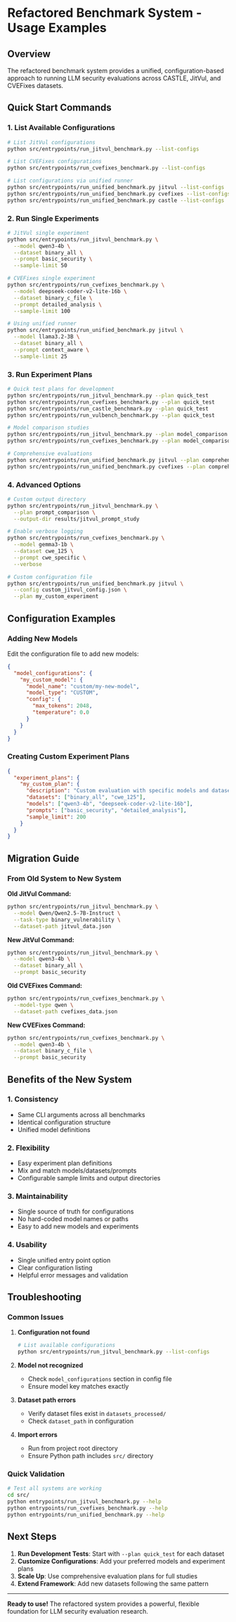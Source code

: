 # Refactored Benchmark System - Usage Examples

## Overview

The refactored benchmark system provides a unified, configuration-based approach to running LLM security evaluations across CASTLE, JitVul, and CVEFixes datasets.

## Quick Start Commands

### 1. List Available Configurations

```bash
# List JitVul configurations
python src/entrypoints/run_jitvul_benchmark.py --list-configs

# List CVEFixes configurations  
python src/entrypoints/run_cvefixes_benchmark.py --list-configs

# List configurations via unified runner
python src/entrypoints/run_unified_benchmark.py jitvul --list-configs
python src/entrypoints/run_unified_benchmark.py cvefixes --list-configs
python src/entrypoints/run_unified_benchmark.py castle --list-configs
```

### 2. Run Single Experiments

```bash
# JitVul single experiment
python src/entrypoints/run_jitvul_benchmark.py \
  --model qwen3-4b \
  --dataset binary_all \
  --prompt basic_security \
  --sample-limit 50

# CVEFixes single experiment  
python src/entrypoints/run_cvefixes_benchmark.py \
  --model deepseek-coder-v2-lite-16b \
  --dataset binary_c_file \
  --prompt detailed_analysis \
  --sample-limit 100

# Using unified runner
python src/entrypoints/run_unified_benchmark.py jitvul \
  --model llama3.2-3B \
  --dataset binary_all \
  --prompt context_aware \
  --sample-limit 25
```

### 3. Run Experiment Plans

```bash
# Quick test plans for development
python src/entrypoints/run_jitvul_benchmark.py --plan quick_test
python src/entrypoints/run_cvefixes_benchmark.py --plan quick_test
python src/entrypoints/run_castle_benchmark.py --plan quick_test
python src/entrypoints/run_vulbench_benchmark.py --plan quick_test

# Model comparison studies
python src/entrypoints/run_jitvul_benchmark.py --plan model_comparison
python src/entrypoints/run_cvefixes_benchmark.py --plan model_comparison

# Comprehensive evaluations
python src/entrypoints/run_unified_benchmark.py jitvul --plan comprehensive_evaluation
python src/entrypoints/run_unified_benchmark.py cvefixes --plan comprehensive_evaluation
```

### 4. Advanced Options

```bash
# Custom output directory
python src/entrypoints/run_jitvul_benchmark.py \
  --plan prompt_comparison \
  --output-dir results/jitvul_prompt_study

# Enable verbose logging
python src/entrypoints/run_cvefixes_benchmark.py \
  --model gemma3-1b \
  --dataset cwe_125 \
  --prompt cwe_specific \
  --verbose

# Custom configuration file
python src/entrypoints/run_unified_benchmark.py jitvul \
  --config custom_jitvul_config.json \
  --plan my_custom_experiment
```

## Configuration Examples

### Adding New Models

Edit the configuration file to add new models:

```json
{
  "model_configurations": {
    "my_custom_model": {
      "model_name": "custom/my-new-model",
      "model_type": "CUSTOM",
      "config": {
        "max_tokens": 2048,
        "temperature": 0.0
      }
    }
  }
}
```

### Creating Custom Experiment Plans

```json
{
  "experiment_plans": {
    "my_custom_plan": {
      "description": "Custom evaluation with specific models and datasets",
      "datasets": ["binary_all", "cwe_125"],
      "models": ["qwen3-4b", "deepseek-coder-v2-lite-16b"],
      "prompts": ["basic_security", "detailed_analysis"],
      "sample_limit": 200
    }
  }
}
```

## Migration Guide

### From Old System to New System

**Old JitVul Command:**
```bash
python src/entrypoints/run_jitvul_benchmark.py \
  --model Qwen/Qwen2.5-7B-Instruct \
  --task-type binary_vulnerability \
  --dataset-path jitvul_data.json
```

**New JitVul Command:**
```bash
python src/entrypoints/run_jitvul_benchmark.py \
  --model qwen3-4b \
  --dataset binary_all \
  --prompt basic_security
```

**Old CVEFixes Command:**
```bash
python src/entrypoints/run_cvefixes_benchmark.py \
  --model-type qwen \
  --dataset-path cvefixes_data.json
```

**New CVEFixes Command:**
```bash
python src/entrypoints/run_cvefixes_benchmark.py \
  --model qwen3-4b \
  --dataset binary_c_file \
  --prompt basic_security
```

## Benefits of the New System

### 1. Consistency
- Same CLI arguments across all benchmarks
- Identical configuration structure
- Unified model definitions

### 2. Flexibility  
- Easy experiment plan definitions
- Mix and match models/datasets/prompts
- Configurable sample limits and output directories

### 3. Maintainability
- Single source of truth for configurations
- No hard-coded model names or paths
- Easy to add new models and experiments

### 4. Usability
- Single unified entry point option
- Clear configuration listing
- Helpful error messages and validation

## Troubleshooting

### Common Issues

1. **Configuration not found**
   ```bash
   # List available configurations
   python src/entrypoints/run_jitvul_benchmark.py --list-configs
   ```

2. **Model not recognized**
   - Check `model_configurations` section in config file
   - Ensure model key matches exactly

3. **Dataset path errors**
   - Verify dataset files exist in `datasets_processed/`
   - Check `dataset_path` in configuration

4. **Import errors**
   - Run from project root directory
   - Ensure Python path includes `src/` directory

### Quick Validation

```bash
# Test all systems are working
cd src/
python entrypoints/run_jitvul_benchmark.py --help
python entrypoints/run_cvefixes_benchmark.py --help  
python entrypoints/run_unified_benchmark.py --help
```

## Next Steps

1. **Run Development Tests**: Start with `--plan quick_test` for each dataset
2. **Customize Configurations**: Add your preferred models and experiment plans
3. **Scale Up**: Use comprehensive evaluation plans for full studies
4. **Extend Framework**: Add new datasets following the same pattern

---

**Ready to use!** The refactored system provides a powerful, flexible foundation for LLM security evaluation research.
